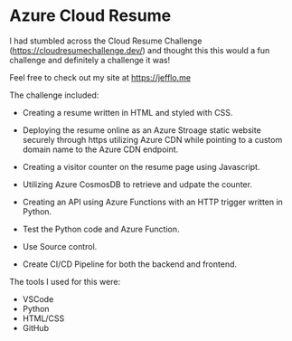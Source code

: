 # Azure Cloud Resume
I had stumbled across the Cloud Resume Challenge (https://cloudresumechallenge.dev/) and thought this this would a fun challenge and definitely a challenge it was!

Feel free to check out my site at https://jefflo.me

The challenge included:

- Creating a resume written in HTML and styled with CSS.

- Deploying the resume online as an Azure Stroage static website securely through https utilizing Azure CDN while pointing to a custom domain name to the Azure CDN endpoint.

- Creating a visitor counter on the resume page using Javascript.

- Utilizing Azure CosmosDB to retrieve and udpate the counter.

- Creating an API using Azure Functions with an HTTP trigger written in Python.

- Test the Python code and Azure Function.

- Use Source control.

- Create CI/CD Pipeline for both the backend and frontend.

The tools I used for this were:
- VSCode
- Python
- HTML/CSS
- GitHub
